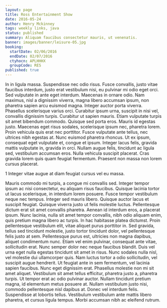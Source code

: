 ```yaml
---
layout: page
title: Ross Entertainment Show
date: 2016-05-24
author: Henry Mckinney
tags: weekly links, java
status: published
summary: Aliquam faucibus consectetur mauris, ut venenatis.
banner: images/banner/leisure-05.jpg
booking:
  startDate: 02/06/2016
  endDate: 02/07/2016
  ctyhocn: APLHHHX
  groupCode: RES
published: true
---
```

In in ligula massa. Suspendisse nec odio risus. Fusce convallis, justo vitae faucibus interdum, justo erat vestibulum nisi, eu pulvinar mi odio eget orci. Sed vulputate in ante eget interdum. Maecenas in ornare odio. Nam maximus, nisl a dignissim viverra, magna libero accumsan ipsum, non pharetra sapien arcu euismod magna. Integer auctor porta viverra. Phasellus scelerisque varius orci. Curabitur ipsum urna, suscipit in nisi vel, convallis dignissim turpis. Curabitur ut sapien mauris. Etiam vulputate turpis sit amet bibendum commodo. Quisque sed porta eros. Mauris id egestas justo. Maecenas eget risus sodales, scelerisque ipsum nec, pharetra lorem.
Proin vehicula quis erat nec porttitor. Fusce vulputate ante tellus, nec ultrices nibh egestas at. Nunc euismod pharetra rhoncus. Ut ex ipsum, consequat eget vulputate et, congue et ipsum. Integer lacus felis, gravida mattis vulputate in, gravida in orci. Nullam augue felis, tincidunt ac ligula sed, vestibulum accumsan eros. Nulla vehicula suscipit placerat. Cras gravida lorem quis quam feugiat fermentum. Praesent non massa non lorem cursus placerat.

1 Integer vitae augue at diam feugiat cursus vel eu massa.

Mauris commodo mi turpis, a congue mi convallis sed. Integer tempor ipsum ac nisi consectetur, eu aliquam risus faucibus. Quisque lacinia tortor ut lacus scelerisque, in interdum lorem posuere. Fusce tempor vestibulum neque nec tempus. Integer sed mauris libero. Quisque auctor lacus et suscipit feugiat. Quisque viverra justo ut felis molestie luctus. Pellentesque dictum erat sit amet convallis pharetra. Aenean id interdum eros, a placerat ipsum. Nunc lacinia, nulla sit amet tempor convallis, nibh odio aliquam enim, quis pretium magna libero ac turpis. In hac habitasse platea dictumst. Proin pellentesque vestibulum elit, vitae aliquet purus porttitor in. Sed gravida, tellus sed tincidunt molestie, justo tortor tincidunt dolor, vel pellentesque felis justo at sem. Pellentesque purus est, ultricies non magna dapibus, aliquet condimentum nunc. Etiam vel enim pulvinar, consequat ante vitae, sollicitudin erat. Nunc semper dolor nec neque faucibus blandit.
Duis vel urna eget nulla egestas tincidunt sit amet in risus. Nunc sodales nulla nisl, vel molestie dui ullamcorper quis. Nam luctus tortor a odio sollicitudin, vel suscipit augue hendrerit. Ut feugiat ante in sem fermentum, vel lacinia sapien faucibus. Nunc eget dignissim erat. Phasellus molestie non mi sit amet aliquet. Vestibulum sit amet tellus efficitur, pharetra justo a, pharetra turpis. Ut tempor erat ac odio pulvinar auctor. Nullam tincidunt pretium magna, id elementum metus posuere at. Nullam vestibulum justo nisi, commodo pellentesque nisl dapibus at. Donec vel interdum felis. Suspendisse at lobortis tellus. Vestibulum vestibulum ante mattis libero pharetra, et cursus ligula tempus. Morbi accumsan nibh ac eleifend rutrum.
